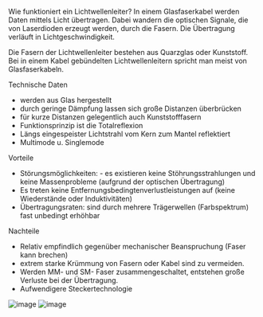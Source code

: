 Wie funktioniert ein Lichtwellenleiter?
In einem Glasfaserkabel werden Daten mittels Licht übertragen. Dabei wandern die optischen Signale, die von Laserdioden erzeugt werden, durch die Fasern. Die Übertragung verläuft in Lichtgeschwindigkeit.

Die Fasern der Lichtwellenleiter bestehen aus Quarzglas oder Kunststoff. Bei in einem Kabel gebündelten Lichtwellenleitern spricht man meist von Glasfaserkabeln. 

Technische Daten
- werden aus Glas hergestellt 
- durch geringe Dämpfung lassen sich große Distanzen überbrücken
- für kurze Distanzen gelegentlich auch Kunststofffasern
- Funktionsprinzip ist die Totalreflexion
- Längs eingespeister Lichtstrahl vom Kern zum Mantel reflektiert
- Multimode u. Singlemode

Vorteile
- Störungsmöglichkeiten: - es existieren keine Stöhrungsstrahlungen und keine Massenprobleme (aufgrund der optischen Übertragung)
- Es treten keine Entfernungsbedingtenverlustleistungen auf (keine Wiederstände oder Induktivitäten)
- Übertragungsraten: sind durch mehrere Trägerwellen (Farbspektrum) fast unbedingt erhöhbar

Nachteile
- Relativ empfindlich gegenüber mechanischer Beanspruchung (Faser kann brechen)
- extrem starke Krümmung von Fasern oder Kabel sind zu vermeiden.
- Werden MM- und SM- Faser zusammengeschaltet, entstehen große Verluste bei der Übertragung.
- Aufwendigere Steckertechnologie


![image](https://user-images.githubusercontent.com/122775496/213160532-94e78f11-0ce0-4ce1-8d2e-410bb00b1fd6.png)
![image](https://user-images.githubusercontent.com/122775496/213160560-76c500a6-11ad-4f35-9c13-10b9135ae128.png)

